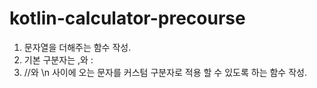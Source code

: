 # kotlin-calculator-precourse
1. 문자열을 더해주는 함수 작성.
2. 기본 구분자는 ,와 :
3. //와 \n 사이에 오는 문자를 커스텀 구분자로 적용 할 수 있도록 하는 함수 작성.